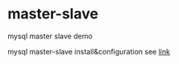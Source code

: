# master-slave
mysql master slave demo

mysql master-slave install&configuration see [link](https://blog.csdn.net/tank_panda/article/details/106192980)
